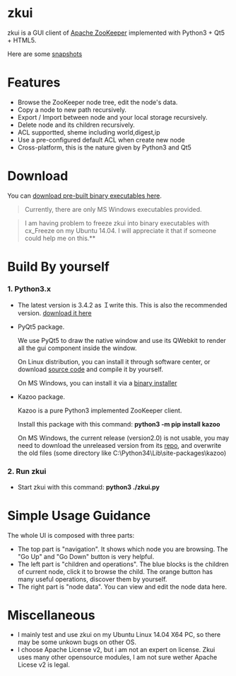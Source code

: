 # zkui
zkui is a GUI client of [Apache ZooKeeper](http://zookeeper.apache.org/) implemented with Python3 + Qt5 + HTML5.

Here are some [ snapshots](https://github.com/echoma/zkui/wiki/Snapshots)

# Features
* Browse the ZooKeeper node tree, edit the node's data.
* Copy a node to new path recursively.
* Export / Import between node and your local storage recursively.
* Delete node and its children  recursively.
* ACL supportted, sheme including world,digest,ip
* Use a pre-configured default ACL when create new node
* Cross-platform, this is the nature given by Python3 and Qt5

# Download

You can [download pre-built binary executables here](https://github.com/echoma/zkui/wiki/Download).

> Currently, there are only MS Windows executables provided.

> I am having problem to freeze zkui into binary executables with cx_Freeze on my Ubuntu 14.04. I will appreciate it that if someone could help me on this.**

# Build By yourself

### 1. Python3.x

* The latest version is 3.4.2 as Ｉwrite this. This is also the recommended version. [download it here](http://python.org/)

* PyQt5 package. 

    We use PyQt5 to draw the native window and use its QWebkit to render all the gui component inside the window. 

    On Linux distribution, you can install it through software center, or download [source code](http://www.riverbankcomputing.com/software/pyqt/download5) and compile it by yourself.
    
    On MS Windows, you can install it via a [binary installer](http://www.riverbankcomputing.com/software/pyqt/download5)
        
* Kazoo package.

    Kazoo is a pure Python3 implemented ZooKeeper client.

    Install this package with this command: **python3 -m pip install kazoo**
    
    On MS Windows, the current release (version2.0) is not usable, you may need to download the unreleased version from its [repo](https://github.com/python-zk/kazoo), and overwrite the old files (some directory like C:\Python34\Lib\site-packages\kazoo)

### 2. Run zkui

* Start zkui with this command:  **python3 ./zkui.py**

# Simple Usage Guidance
The whole UI is composed with three parts:

* The top part is "navigation". It shows which node you are browsing. The "Go Up" and "Go Down" button is very helpful.
* The left part is "children and operations".  The blue blocks is the children of current node, click it to browse the child. The orange button has many useful operations, discover them by yourself.
* The right part is "node data". You can view and edit the node data here.

# Miscellaneous
* I mainly test and use zkui on my Ubuntu Linux 14.04 X64 PC, so there may be some unkown bugs on other OS.
* I choose Apache License v2, but i am not an expert on license. Zkui uses many other opensource modules, I am not sure wether Apache Licese v2 is legal.
